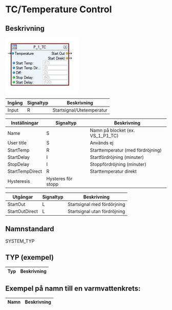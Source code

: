 # TC/Temperature Control

## Beskrivning

![Alt text](img/TemperatureControlSI.PNG?raw=true "Bild")

| Ingång | Signaltyp | Beskrivning |
| --- | --- | --- |
| Input | R | Startsignal/Utetemperatur |

| Inställningar | Signaltyp | Beskrivning |
| --- | --- | --- |
| Name | S | Namn på blocket (ex. VS_1_P1_TC) |
| User title | S | Används ej |
| StartTemp | R | Starttemperatur (med fördröjning) |
| StartDelay | I | Startfördröjning (minuter) |
| StopDelay | I | Stoppfördröjning (minuter) |
| StartTempDirect | R | Starttemperatur direkt |
| Hysteresis | Hysteres för stopp |

| Utgångar | Signaltyp | Beskrivning |
| --- | --- | --- |
| StartOut | L | Startsignal med fördörjning |
| StartOutDirect | L | Startsignal utan fördröjning |

## Namnstandard

SYSTEM_TYP

## TYP (exempel)

| Typ | Beskrivning |
| --- | --- |

## Exempel på namn till en varmvattenkrets:

| Namn | Beskrivning |
| --- | --- |




